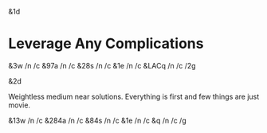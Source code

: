 &1d

# Leverage Any Complications

&3w   /n /c
&97a  /n /c
&28s  /n /c
&1e   /n /c
&LACq /n /c
/2g

&2d

Weightless medium near solutions.
Everything is first and few things are just movie.

&13w  /n /c
&284a /n /c
&84s  /n /c
&1e   /n /c
&q    /n /c
/g
